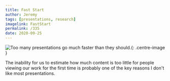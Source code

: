 ```yaml
---
title: Fast Start
author: Jeremy
tags: [presentations, research]
imagelink: FastStart
permalink: /335
date: 2020-09-25
---
```


![Too many presentations go much faster than they should.](https://res.cloudinary.com/dh3hm8pb7/image/upload/c_scale,q_auto:best/v1535842782/Handwaving/Published/FastStart.png){: .centre-image }

The inability for us to estimate how much content is too little for people viewing our work for the first time is probably one of the key reasons I don't like most presentations.
